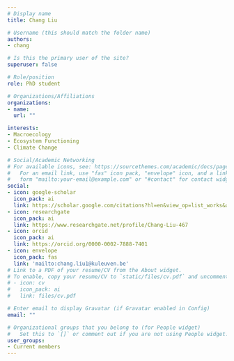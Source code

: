```yaml
---
# Display name
title: Chang Liu

# Username (this should match the folder name)
authors:
- chang

# Is this the primary user of the site?
superuser: false

# Role/position
role: PhD student

# Organizations/Affiliations
organizations:
- name:
  url: ""

interests:
- Macroecology
- Ecosystem Functioning
- Climate Change

# Social/Academic Networking
# For available icons, see: https://sourcethemes.com/academic/docs/page-builder/#icons
#   For an email link, use "fas" icon pack, "envelope" icon, and a link in the
#   form "mailto:your-email@example.com" or "#contact" for contact widget.
social:
- icon: google-scholar
  icon_pack: ai
  link: https://scholar.google.com/citations?hl=en&view_op=list_works&alert_preview_top_rm=2&gmla=AJsN-F6SHkqak9ytXLaxuPqGGZ_LhJHI8VtGNeqGFdAHodSfeJRKoGDzL7iMFtZUG7zlqp4klLY63DxNixzND2_rHO3DBSwwjQ&user=KM21mT8AAAAJ
- icon: researchgate
  icon_pack: ai
  link: https://www.researchgate.net/profile/Chang-Liu-467
- icon: orcid
  icon_pack: ai
  link: https://orcid.org/0000-0002-7888-7401
- icon: envelope
  icon_pack: fas
  link: 'mailto:chang.liu1@kuleuven.be'
# Link to a PDF of your resume/CV from the About widget.
# To enable, copy your resume/CV to `static/files/cv.pdf` and uncomment the lines below.
# - icon: cv
#   icon_pack: ai
#   link: files/cv.pdf

# Enter email to display Gravatar (if Gravatar enabled in Config)
email: ""

# Organizational groups that you belong to (for People widget)
#   Set this to `[]` or comment out if you are not using People widget.
user_groups:
- Current members
---
```


